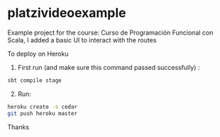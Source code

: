 # platzivideoexample
Example project for the course: Curso de Programación Funcional con Scala, I added a basic UI to interact with the routes

To deploy on Heroku
1. First run (and make sure this command passed successfully) : 
```bash
sbt compile stage 
```
2. Run:

```bash
heroku create -s cedar
git push heroku master
```

Thanks